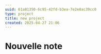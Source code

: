 ```yaml
---
uuid: 61a81350-6c95-42fd-b3ea-7e2e8ac39cc0
type: project
title: new project
created: 2025-04-27 21:06
---
```


# Nouvelle note
